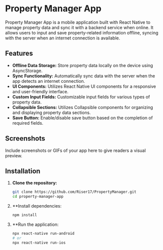 # Property Manager App

Property Manager App is a mobile application built with React Native to manage property data and sync it with a backend service when online. It allows users to input and save property-related information offline, syncing with the server when an internet connection is available.

## Features

- **Offline Data Storage:** Store property data locally on the device using AsyncStorage.
- **Sync Functionality:** Automatically sync data with the server when the app detects an internet connection.
- **UI Components:** Utilizes React Native UI components for a responsive and user-friendly interface.
- **Custom Input Fields:** Customizable input fields for various types of property data.
- **Collapsible Sections:** Utilizes Collapsible components for organizing and displaying property data sections.
- **Save Button:** Enable/disable save button based on the completion of required fields.

## Screenshots

Include screenshots or GIFs of your app here to give readers a visual preview.

## Installation

1. **Clone the repository:**

   ```bash
   git clone https://github.com/Riser17/PropertyManager.git
   cd property-manager-app
   ```
2. **Install dependencies:

   ```bash
   npm install
   ```
   
3. **Run the application:

   ```bash
   npx react-native run-android
   # or
   npx react-native run-ios
```
